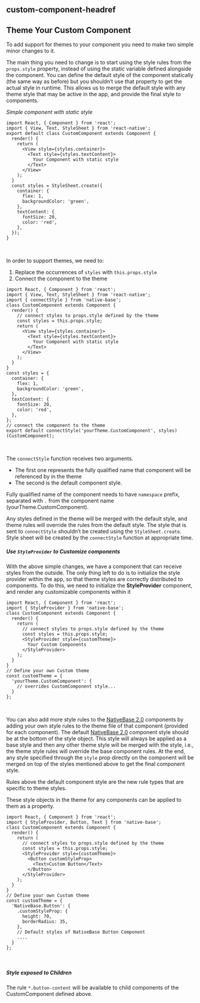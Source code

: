 ## custom-component-headref
## Theme Your Custom Component

To add support for themes to your component you need to make two simple minor changes to it.
<br />

The main thing you need to change is to start using the style rules from the `props.style` property, instead of using the static variable defined alongside the component. You can define the default style of the component statically (the same way as before) but you shouldn’t use that property to get the actual style in runtime. This allows us to merge the default style with any theme style that may be active in the app, and provide the final style to components.
<br />

*Simple component with static style*

<pre class="line-numbers"><code class="language-jsx">import React, { Component } from 'react';
import { View, Text, StyleSheet } from 'react-native';
export default class CustomComponent extends Component {
  render() {
    return (
      &lt;View style={styles.container}>
        &lt;Text style={styles.textContent}>
          Your Component with static style
        &lt;/Text>
      &lt;/View>
    );
  }
  const styles = StyleSheet.create({
    container: {
      flex: 1,
      backgroundColor: 'green',
    },
    textContent: {
      fontSize: 20,
      color: 'red',
    },
  });
}</code></pre><br />


In order to support themes, we need to:

1. Replace the occurrences of <code>styles</code> with <code>this.props.style</code>
2. Connect the component to the theme

<pre class="line-numbers"><code class="language-jsx">import React, { Component } from 'react';
import { View, Text, StyleSheet } from 'react-native';
import { connectStyle } from 'native-base';
class CustomComponent extends Component {
  render() {
    // connect styles to props.style defined by the theme
    const styles = this.props.style;
    return (
      &lt;View style={styles.container}>
        &lt;Text style={styles.textContent}>
          Your Component with static style
        &lt;/Text>
      &lt;/View>
    );
  }
}
const styles = {
  container: {
    flex: 1,
    backgroundColor: 'green',
  },
  textContent: {
    fontSize: 20,
    color: 'red',
  },
};
// connect the component to the theme
export default connectStyle('yourTheme.CustomComponent', styles)(CustomComponent);
</code></pre><br />

<a id="connectStyle"></a>
The <code>connectStyle</code> function receives two arguments.

- The first one represents the fully qualified name that component will be referenced by in the theme
- The second is the default component style.

Fully qualified name of the component needs to have <code>namespace</code> prefix, separated with <code>.</code> from the component name (yourTheme.CustomComponent).

Any styles defined in the theme will be merged with the default style, and theme rules will override the rules from the default style. The style that is sent to <code>connectStyle</code> shouldn’t be created using the <code>StyleSheet.create</code>.<br />
Style sheet will be created by the <code>connectStyle</code> function at appropriate time.


##### Use <code>StyleProvider</code> to Customize components

With the above simple changes, we have a component that can receive styles from the outside. The only thing left to do is to initialize the style provider within the app, so that theme styles are correctly distributed to components. To do this, we need to initialize the **StyleProvider** component, and render any customizable components within it

<pre class="line-numbers"><code class="language-jsx">import React, { Component } from 'react';
import { StyleProvider } from 'native-base';
class CustomComponent extends Component {
  render() {
    return (
      // connect styles to props.style defined by the theme
      const styles = this.props.style;
      &lt;StyleProvider style={customTheme}>
        Your Custom Components
      &lt;/StyleProvider>
    );
  }
}
// Define your own Custom theme
const customTheme = {
  'yourTheme.CustomComponent': {
    // overrides CustomComponent style...
  }
};
</code></pre><br />



You can also add more style rules to the [NativeBase 2.0](https://nativebase.io/) components by adding your own style rules to the theme file of that component (provided for each component). The default [NativeBase 2.0](https://nativebase.io/) component style should be at the bottom of the style object. This style will always be applied as a base style and then any other theme style will be merged with the style, i.e., the theme style rules will override the base component rules. At the end, any style specified through the `style` prop directly on the component will be merged on top of the styles mentioned above to get the final component style.

Rules above the default component style are the new rule types that are specific to theme styles.

These style objects in the theme for any components can be applied to them as a property.

<pre class="line-numbers"><code class="language-jsx">import React, { Component } from 'react';
import { StyleProvider, Button, Text } from 'native-base';
class CustomComponent extends Component {
  render() {
    return (
      // connect styles to props.style defined by the theme
      const styles = this.props.style;
      &lt;StyleProvider style={customTheme}>
        &lt;Button customStyleProp>
          &lt;Text>Custom Button&lt;/Text>
        &lt;/Button>
      &lt;/StyleProvider>
    );
  }
}
// Define your own Custom theme
const customTheme = {
  'NativeBase.Button': {
    .customStyleProp: {
      height: 70,
      borderRadius: 35,
    },
    // Default styles of NativeBase Button Component
    ....
  }
};
</code></pre><br />


##### Style exposed to Children

The rule <code>*.button-content</code> will be available to child components of the CustomComponent defined above.
